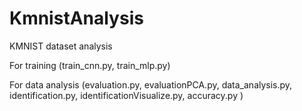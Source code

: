# KmnistAnalysis
KMNIST dataset analysis

For training (train_cnn.py, train_mlp.py) 

For data analysis (evaluation.py, evaluationPCA.py,  data_analysis.py, identification.py, identificationVisualize.py, accuracy.py )
